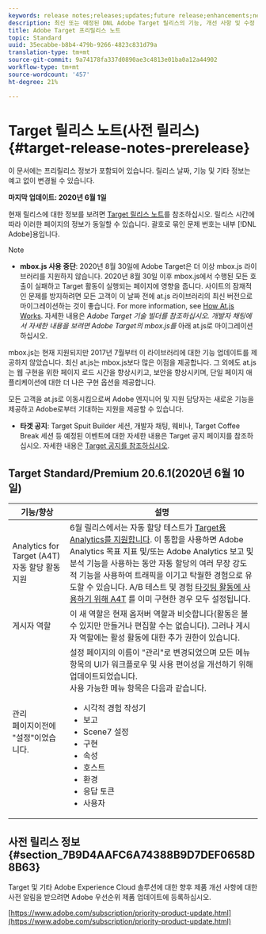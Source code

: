 ```yaml
---
keywords: release notes;releases;updates;future release;enhancements;new features;fixes;updates
description: 최신 또는 예정된 DNL Adobe Target 릴리스의 기능, 개선 사항 및 수정 사항에 대한 정보를 제공하는 릴리스 노트입니다.
title: Adobe Target 프리릴리스 노트
topic: Standard
uuid: 35ecabbe-b8b4-479b-9266-4823c831d79a
translation-type: tm+mt
source-git-commit: 9a74178fa337d0890ae3c4813e01ba0a12a44902
workflow-type: tm+mt
source-wordcount: '457'
ht-degree: 21%

---
```



# Target 릴리스 노트(사전 릴리스){#target-release-notes-prerelease}

이 문서에는 프리릴리스 정보가 포함되어 있습니다. 릴리스 날짜, 기능 및 기타 정보는 예고 없이 변경될 수 있습니다.

**마지막 업데이트: 2020년 6월 1일**

현재 릴리스에 대한 정보를 보려면 [Target 릴리스 노트](release-notes.md)를 참조하십시오. 릴리스 시간에 따라 이러한 페이지의 정보가 동일할 수 있습니다. 괄호로 묶인 문제 번호는 내부 [!DNL Adobe]용입니다.

>[!NOTE]
>
>* **mbox.js 사용 중단**: 2020년 8월 30일에 Adobe Target은 더 이상 mbox.js 라이브러리를 지원하지 않습니다. 2020년 8월 30일 이후 mbox.js에서 수행된 모든 호출이 실패하고 Target 활동이 실행되는 페이지에 영향을 줍니다. 사이트의 잠재적인 문제를 방지하려면 모든 고객이 이 날짜 전에 at.js 라이브러리의 최신 버전으로 마이그레이션하는 것이 좋습니다. For more information, see [How At.js Works](/help/c-implementing-target/c-implementing-target-for-client-side-web/c-how-atjs-works/how-atjs-works.md). 자세한 내용은 *Adobe Target 기술 빌더를 참조하십시오. 개발자 채팅에서 자세한 내용을 보려면 Adobe Target의 mbox.js를* 아래 at.js로 마이그레이션하십시오.
   >
   >   
   mbox.js는 현재 지원되지만 2017년 7월부터 이 라이브러리에 대한 기능 업데이트를 제공하지 않았습니다. 최신 at.js는 mbox.js보다 많은 이점을 제공합니다. 그 외에도 at.js는 웹 구현을 위한 페이지 로드 시간을 향상시키고, 보안을 향상시키며, 단일 페이지 애플리케이션에 대한 더 나은 구현 옵션을 제공합니다.
   >
   >   
   모든 고객을 at.js로 이동시킴으로써 Adobe 엔지니어 및 지원 담당자는 새로운 기능을 제공하고 Adobe로부터 기대하는 지원을 제공할 수 있습니다.
   >
   >
* **타겟 공지**: Target Spuit Builder 세션, 개발자 채팅, 웨비나, Target Coffee Break 세션 등 예정된 이벤트에 대한 자세한 내용은 Target 공지 페이지를 참조하십시오. 자세한 내용은 [Target 공지를 참조하십시오](/help/r-release-notes/target-announcements.md).


## Target Standard/Premium 20.6.1(2020년 6월 10일)

| 기능/향상 | 설명 |
| --- | --- |
| Analytics for Target (A4T) 자동 할당 활동 지원 | 6월 릴리스에서는 자동 할당 테스트가 [Target용 Analytics를 지원합니다](/help/c-integrating-target-with-mac/a4t/a4t.md). 이 통합을 사용하면 Adobe Analytics 목표 지표 및/또는 Adobe Analytics 보고 및 분석 기능을 사용하는 동안 자동 할당의 여러 무장 강도적 기능을 사용하여 트래픽을 이기고 탁월한 경험으로 유도할 수 있습니다. A/B 테스트 및 경험 [타깃팅 활동에 사용하기 위해 A4T](/help/c-integrating-target-with-mac/a4t/a4timplementation.md) 를 이미 구현한 경우 모두 설정됩니다. |
| 게시자 역할 | 이 새 역할은 현재 옵저버 역할과 비슷합니다(활동은 볼 수 있지만 만들거나 편집할 수는 없습니다). 그러나 게시자 역할에는 활성 활동에 대한 추가 권한이 있습니다. |
| 관리<br>페이지이전에 &quot;설정&quot;이었습니다. | 설정 페이지의 이름이 &quot;관리&quot;로 변경되었으며 모든 메뉴 항목의 UI가 워크플로우 및 사용 편이성을 개선하기 위해 업데이트되었습니다.<br>사용 가능한 메뉴 항목은 다음과 같습니다.<ul><li>시각적 경험 작성기</li><li>보고</li><li>Scene7 설정</li><li>구현</li><li>속성</li><li>호스트</li><li>환경</li><li>응답 토큰</li><li>사용자</li></ul> |

## 사전 릴리스 정보 {#section_7B9D4AAFC6A74388B9D7DEF0658D8B63}

Target 및 기타 Adobe Experience Cloud 솔루션에 대한 향후 제품 개선 사항에 대한 사전 알림을 받으려면 Adobe 우선순위 제품 업데이트에 등록하십시오.

[https://www.adobe.com/subscription/priority-product-update.html](https://www.adobe.com/subscription/priority-product-update.html)
